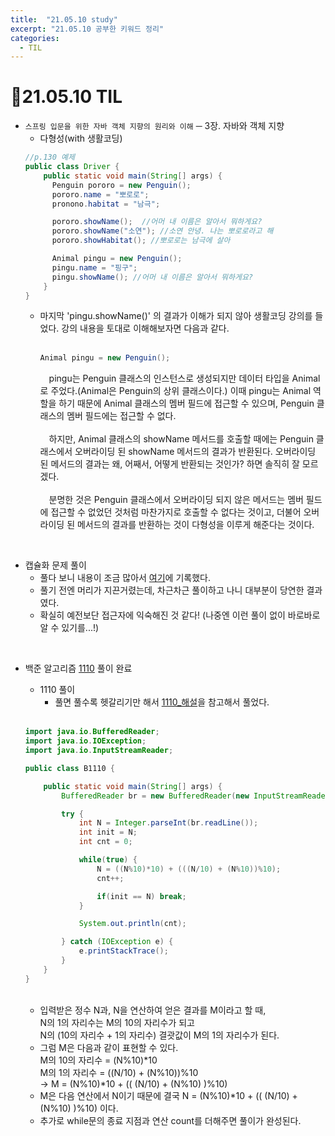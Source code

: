 ```yaml
---
title:  "21.05.10 study"
excerpt: "21.05.10 공부한 키워드 정리"
categories:
  - TIL
---
```


# 📝21.05.10 TIL
+ `스프링 입문을 위한 자바 객체 지향의 원리와 이해` ─ 3장. 자바와 객체 지향
  + 다형성(with 생활코딩)
  ```java
  //p.130 예제
  public class Driver {
      public static void main(String[] args) {
        Penguin pororo = new Penguin();
        pororo.name = "뽀로로";
        pronono.habitat = "남극";

        pororo.showName();  //어머 내 이름은 알아서 뭐하게요?
        pororo.showName("소연"); //소연 안녕. 나는 뽀로로라고 해
        pororo.showHabitat(); //뽀로로는 남극에 살아

        Animal pingu = new Penguin();
        pingu.name = "핑구";
        pingu.showName(); //어머 내 이름은 알아서 뭐하게요?
      }
  }
  ```
    + 마지막 'pingu.showName()' 의 결과가 이해가 되지 않아 생활코딩 강의를 들었다. 강의 내용을 토대로 이해해보자면 다음과 같다.<br /><br />
      ```java
      Animal pingu = new Penguin();
      ```
      　pingu는 Penguin 클래스의 인스턴스로 생성되지만 데이터 타입을 Animal로 주었다.(Animal은 Penguin의 상위 클래스이다.) 이때 pingu는 Animal 역할을 하기 때문에 Animal 클래스의 멤버 필드에 접근할 수 있으며, Penguin 클래스의 멤버 필드에는 접근할 수 없다.<br /><br />
      　하지만, Animal 클래스의 showName 메서드를 호출할 때에는 Penguin 클래스에서 오버라이딩 된 showName 메서드의 결과가 반환된다. 오버라이딩 된 메서드의 결과는 왜, 어째서, 어떻게 반환되는 것인가? 하면 솔직히 잘 모르겠다.<br /><br />
      　분명한 것은 Penguin 클래스에서 오버라이딩 되지 않은 메서드는 멤버 필드에 접근할 수 없었던 것처럼 마찬가지로 호출할 수 없다는 것이고, 더불어 오버라이딩 된 메서드의 결과를 반환하는 것이 다형성을 이루게 해준다는 것이다.

<br />

  + 캡슐화 문제 풀이
    + 풀다 보니 내용이 조금 많아서 [여기](https://velog.io/@liv660/%EC%BA%A1%EC%8A%90%ED%99%94-%EB%AC%B8%EC%A0%9C%ED%92%80%EC%9D%B4)에 기록했다.
    + 풀기 전엔 머리가 지끈거렸는데, 차근차근 풀이하고 나니 대부분이 당연한 결과였다.
    + 확실히 예전보단 접근자에 익숙해진 것 같다! (나중엔 이런 풀이 없이 바로바로 알 수 있기를...!)

<br />

+ 백준 알고리즘 [1110](https://www.acmicpc.net/problem/1110) 풀이 완료

  + 1110 풀이
    + 풀면 풀수록 헷갈리기만 해서 [1110_해설](https://st-lab.tistory.com/42)을 참고해서 풀었다.
    <br/>

  ```java
  import java.io.BufferedReader;
  import java.io.IOException;
  import java.io.InputStreamReader;

  public class B1110 {

      public static void main(String[] args) {
          BufferedReader br = new BufferedReader(new InputStreamReader(System.in));

          try {
              int N = Integer.parseInt(br.readLine());
              int init = N;
              int cnt = 0;

              while(true) {
                  N = ((N%10)*10) + (((N/10) + (N%10))%10);
                  cnt++;

                  if(init == N) break;
              }

              System.out.println(cnt);

          } catch (IOException e) {
              e.printStackTrace();
          }
      }
  }
  ```
  <br />

    + 입력받은 정수 N과, N을 연산하여 얻은 결과를 M이라고 할 때, <br/>
      N의 1의 자리수는 M의 10의 자리수가 되고<br/>
      N의 (10의 자리수 + 1의 자리수) 결괏값이 M의 1의 자리수가 된다.
    + 그럼 M은 다음과 같이 표현할 수 있다.<br />
      M의 10의 자리수 = (N%10)*10 <br />
      M의 1의 자리수 = ((N/10) + (N%10))%10 <br />
      → M = (N%10)*10 + (( (N/10) + (N%10) )%10)
    + M은 다음 연산에서 N이기 때문에 결국  N = (N%10)*10 + (( (N/10) + (N%10) )%10) 이다.
    + 추가로 while문의 종료 지점과 연산 count를 더해주면 풀이가 완성된다.
